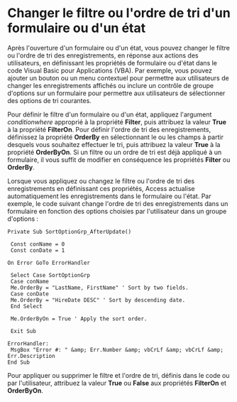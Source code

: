 
# Changer le filtre ou l'ordre de tri d'un formulaire ou d'un état

Après l'ouverture d'un formulaire ou d'un état, vous pouvez changer le filtre ou l'ordre de tri des enregistrements, en réponse aux actions des utilisateurs, en définissant les propriétés de formulaire ou d'état dans le code Visual Basic pour Applications (VBA). Par exemple, vous pouvez ajouter un bouton ou un menu contextuel pour permettre aux utilisateurs de changer les enregistrements affichés ou inclure un contrôle de groupe d'options sur un formulaire pour permettre aux utilisateurs de sélectionner des options de tri courantes.

Pour définir le filtre d'un formulaire ou d'un état, appliquez l'argument  _conditionwhere_ approprié à la propriété **Filter**, puis attribuez la valeur **True** à la propriété **FilterOn**. Pour définir l'ordre de tri des enregistrements, définissez la propriété **OrderBy** en sélectionnant le ou les champs à partir desquels vous souhaitez effectuer le tri, puis attribuez la valeur **True** à la propriété **OrderByOn**. Si un filtre ou un ordre de tri est déjà appliqué à un formulaire, il vous suffit de modifier en conséquence les propriétés **Filter** ou **OrderBy**.

Lorsque vous appliquez ou changez le filtre ou l'ordre de tri des enregistrements en définissant ces propriétés, Access actualise automatiquement les enregistrements dans le formulaire ou l'état. Par exemple, le code suivant change l'ordre de tri des enregistrements dans un formulaire en fonction des options choisies par l'utilisateur dans un groupe d'options :




```
Private Sub SortOptionGrp_AfterUpdate() 
 
 Const conName = 0 
 Const conDate = 1 
 
On Error GoTo ErrorHandler 
 
 Select Case SortOptionGrp 
 Case conName 
 Me.OrderBy = "LastName, FirstName" ' Sort by two fields. 
 Case conDate 
 Me.OrderBy = "HireDate DESC" ' Sort by descending date. 
 End Select 
 
 Me.OrderByOn = True ' Apply the sort order. 
 
 Exit Sub 
 
ErrorHandler: 
 MsgBox "Error #: " &amp; Err.Number &amp; vbCrLf &amp; vbCrLf &amp; Err.Description 
End Sub 

```

Pour appliquer ou supprimer le filtre et l'ordre de tri, définis dans le code ou par l'utilisateur, attribuez la valeur  **True** ou **False** aux propriétés **FilterOn** et **OrderByOn**.
